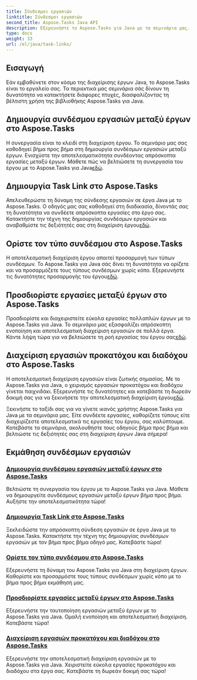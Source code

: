 ```yaml
---
title: Σύνδεσμοι εργασιών
linktitle: Σύνδεσμοι εργασιών
second_title: Aspose.Tasks Java API
description: Εξερευνήστε το Aspose.Tasks για Java με τα σεμινάρια μας. Βελτιώστε τη συνεργασία, ορίστε τύπους συνδέσμων και διαχειριστείτε τις εργασίες απρόσκοπτα. Αυξήστε την αποτελεσματικότητα του έργου σας τώρα!
type: docs
weight: 33
url: /el/java/task-links/
---
```

## Εισαγωγή

Εάν εμβαθύνετε στον κόσμο της διαχείρισης έργων Java, το Aspose.Tasks είναι το εργαλείο σας. Τα περιεκτικά μας σεμινάρια σάς δίνουν τη δυνατότητα να κατακτήσετε διάφορες πτυχές, διασφαλίζοντας τη βέλτιστη χρήση της βιβλιοθήκης Aspose.Tasks για Java.

## Δημιουργία συνδέσμου εργασιών μεταξύ έργων στο Aspose.Tasks
Η συνεργασία είναι το κλειδί στη διαχείριση έργου. Το σεμινάριο μας σας καθοδηγεί βήμα προς βήμα στη δημιουργία συνδέσμων εργασιών μεταξύ έργων. Ενισχύστε την αποτελεσματικότητα συνδέοντας απρόσκοπτα εργασίες μεταξύ έργων. Μάθετε πώς να βελτιώσετε τη συνεργασία του έργου με το Aspose.Tasks για Java[εδώ](./create-cross-project-task-link/).

## Δημιουργία Task Link στο Aspose.Tasks
 Απελευθερώστε τη δύναμη της σύνδεσης εργασιών σε έργα Java με το Aspose.Tasks. Ο οδηγός μας σας καθοδηγεί στη διαδικασία, δίνοντάς σας τη δυνατότητα να συνδέετε απρόσκοπτα εργασίες στο έργο σας. Κατακτήστε την τέχνη της δημιουργίας συνδέσμων εργασιών και αναβαθμίστε τις δεξιότητές σας στη διαχείριση έργου[εδώ](./create-task-link/).

## Ορίστε τον τύπο συνδέσμου στο Aspose.Tasks
 Η αποτελεσματική διαχείριση έργου απαιτεί προσαρμογή των τύπων συνδέσμων. Το Aspose.Tasks για Java σάς δίνει τη δυνατότητα να ορίζετε και να προσαρμόζετε τους τύπους συνδέσμων χωρίς κόπο. Εξερευνήστε τις δυνατότητες προσαρμογής του έργου[εδώ](./define-link-type/).

## Προσδιορίστε εργασίες μεταξύ έργων στο Aspose.Tasks
Προσδιορίστε και διαχειριστείτε εύκολα εργασίες πολλαπλών έργων με το Aspose.Tasks για Java. Το σεμινάριο μας εξασφαλίζει απρόσκοπτη ενοποίηση και αποτελεσματική διαχείριση εργασιών σε πολλά έργα. Κάντε λήψη τώρα για να βελτιώσετε τη ροή εργασίας του έργου σας[εδώ](./identify-cross-project-tasks/).

## Διαχείριση εργασιών προκατόχου και διαδόχου στο Aspose.Tasks
 Η αποτελεσματική διαχείριση εργασιών είναι ζωτικής σημασίας. Με το Aspose.Tasks για Java, ο χειρισμός εργασιών προκατόχου και διαδόχου γίνεται παιχνιδάκι. Εξερευνήστε τις δυνατότητες και κατεβάστε τη δωρεάν δοκιμή σας για να ξεκινήσετε την αποτελεσματική διαχείριση έργου[εδώ](./predecessor-successor-tasks/).

Ξεκινήστε το ταξίδι σας για να γίνετε ικανός χρήστης Aspose.Tasks για Java με τα σεμινάρια μας. Είτε συνδέετε εργασίες, καθορίζετε τύπους είτε διαχειρίζεστε αποτελεσματικά τις εργασίες του έργου, σας καλύπτουμε. Κατεβάστε τα σεμινάρια, ακολουθήστε τους οδηγούς βήμα προς βήμα και βελτιώστε τις δεξιότητές σας στη διαχείριση έργων Java σήμερα!
## Εκμάθηση συνδέσμων εργασιών
### [Δημιουργία συνδέσμου εργασιών μεταξύ έργων στο Aspose.Tasks](./create-cross-project-task-link/)
Βελτιώστε τη συνεργασία του έργου με το Aspose.Tasks για Java. Μάθετε να δημιουργείτε συνδέσμους εργασιών μεταξύ έργων βήμα προς βήμα. Αυξήστε την αποτελεσματικότητα τώρα!
### [Δημιουργία Task Link στο Aspose.Tasks](./create-task-link/)
Ξεκλειδώστε την απρόσκοπτη σύνδεση εργασιών σε έργα Java με το Aspose.Tasks. Κατακτήστε την τέχνη της δημιουργίας συνδέσμων εργασιών με τον βήμα προς βήμα οδηγό μας. Κατεβάστε τώρα!
### [Ορίστε τον τύπο συνδέσμου στο Aspose.Tasks](./define-link-type/)
Εξερευνήστε τη δύναμη του Aspose.Tasks για Java στη διαχείριση έργων. Καθορίστε και προσαρμόστε τους τύπους συνδέσμων χωρίς κόπο με το βήμα προς βήμα εκμάθησή μας.
### [Προσδιορίστε εργασίες μεταξύ έργων στο Aspose.Tasks](./identify-cross-project-tasks/)
Εξερευνήστε την ταυτοποίηση εργασιών μεταξύ έργων με το Aspose.Tasks για Java. Ομαλή ενοποίηση και αποτελεσματική διαχείριση. Κατεβάστε τώρα!
### [Διαχείριση εργασιών προκατόχου και διαδόχου στο Aspose.Tasks](./predecessor-successor-tasks/)
Εξερευνήστε την αποτελεσματική διαχείριση εργασιών με το Aspose.Tasks για Java. Χειριστείτε εύκολα εργασίες προκατόχου και διαδόχου στα έργα σας. Κατεβάστε τη δωρεάν δοκιμή σας τώρα!